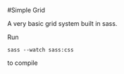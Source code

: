 #Simple Grid

A very basic grid system built in sass.

Run 
```
sass --watch sass:css
```
to compile